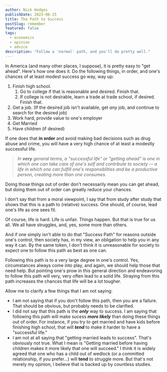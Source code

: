 ```yaml
---
author: Nick Hodges
publishDate: 2023-06-25
title: The Path to Success
postSlug: remember
featured: false
tags:
  - economics
  - opinion
  - advice
description: "Follow a 'normal' path, and you'll do pretty well."
---
```


In America (and many other places, I suppose), it is pretty easy to "get ahead". Here's how one does it. Do the following things, in order, and one's chances of at least modest success go way, way up:

1. Finish high school.
   1. Go to college if that is reasonable and desired. Finish that.
   2. If college is not desirable, learn a trade at trade school, if desired. Finish that.
2. Get a job. (If the desired job isn't available, get _any_ job, and continue to search for the desired job)
3. Work hard, provide value to one's employer
4. Get Married
5. Have children (if desired)

If one does that **in order** and avoid making bad decisions such as drug abuse and crime, you will have a very high chance of at least a modestly successful life.

> _In **very** general terms, a "successful life" or "getting ahead" is one in which one can take care of one's self and contribute to society -- a life in which one can fulfill one's responsiblities and be a productive person, creating more than one consumes._

Doing those things out of order don't necessarily mean you can get ahead, but doing them out of order can greatly reduce your chances.

I don't say that from a moral viewpoint, I say that from study after study that shows that this is a path to (relative) success. One should, of course, lead one's life as one sees fit.

Of course, life is hard. Life is unfair. Things happen. But that is true for us all. We all have struggles, and, yes, some more than others.

And if one simply isn't able to do that "Success Path" for reasons outside one's control, then society has, in my view, an obligation to help you in any way it can. By the same token, I don't think it is unreasonable for society to expect one to follow this path as best as one can.

Following this path is to a very large degree in one's control. Yes, circumstances always come into play, and again, we should help those that need help. But pointing one's prow in this general direction and endeavoring to follow this path will very, very often lead to a solid life. Straying from this path increases the chances that life will be a lot tougher.

Allow me to clarify a few things that I am not saying:

- I am not saying that if you don't follow this path, then you are a failure. That should be obvious, but probably needs to be clarified.
- I did not say that this path is the _**only**_ way to success. I am saying that following this path will make sucess _**more likely**_ than doing these things out of order. For instance, if you try to get married and have kids before finishing high school, that will _**tend**_ to make it harder to have a "successful life."
- I am not at all saying that "getting married leads to success". That's obviously not true. What I mean is "Getting married before having children makes it more likely that one will succeed." I think it is widely agreed that one who has a child out of wedlock (or a committed relationship, if you prefer...) will **tend** to struggle more. But that's not merely my opinion, I believe that is backed up by countless studies.

